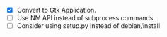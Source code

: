 - [x] Convert to Gtk Application.
- [ ] Use NM API instead of subprocess commands.
- [ ] Consider using setup.py instead of debian/install
